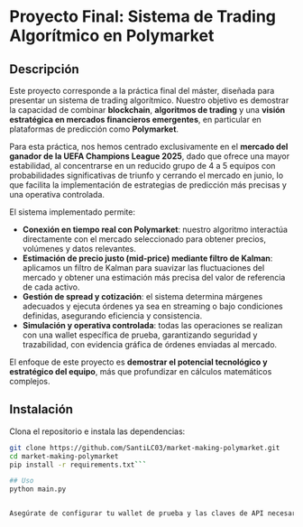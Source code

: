 # Proyecto Final: Sistema de Trading Algorítmico en Polymarket

## Descripción

Este proyecto corresponde a la práctica final del máster, diseñada para presentar un sistema de trading algorítmico. Nuestro objetivo es demostrar la capacidad de combinar **blockchain**, **algoritmos de trading** y una **visión estratégica en mercados financieros emergentes**, en particular en plataformas de predicción como **Polymarket**.

Para esta práctica, nos hemos centrado exclusivamente en el **mercado del ganador de la UEFA Champions League 2025**, dado que ofrece una mayor estabilidad, al concentrarse en un reducido grupo de 4 a 5 equipos con probabilidades significativas de triunfo y cerrando el mercado en junio, lo que facilita la implementación de estrategias de predicción más precisas y una operativa controlada.

El sistema implementado permite:  

- **Conexión en tiempo real con Polymarket**: nuestro algoritmo interactúa directamente con el mercado seleccionado para obtener precios, volúmenes y datos relevantes.  
- **Estimación de precio justo (mid-price) mediante filtro de Kalman**: aplicamos un filtro de Kalman para suavizar las fluctuaciones del mercado y obtener una estimación más precisa del valor de referencia de cada activo.  
- **Gestión de spread y cotización**: el sistema determina márgenes adecuados y ejecuta órdenes ya sea en streaming o bajo condiciones definidas, asegurando eficiencia y consistencia.  
- **Simulación y operativa controlada**: todas las operaciones se realizan con una wallet específica de prueba, garantizando seguridad y trazabilidad, con evidencia gráfica de órdenes enviadas al mercado.  

El enfoque de este proyecto es **demostrar el potencial tecnológico y estratégico del equipo**, más que profundizar en cálculos matemáticos complejos.

## Instalación

Clona el repositorio e instala las dependencias:

```bash
git clone https://github.com/SantiLC03/market-making-polymarket.git
cd market-making-polymarket
pip install -r requirements.txt```

## Uso
python main.py


Asegúrate de configurar tu wallet de prueba y las claves de API necesarias antes de iniciar la operativa.



